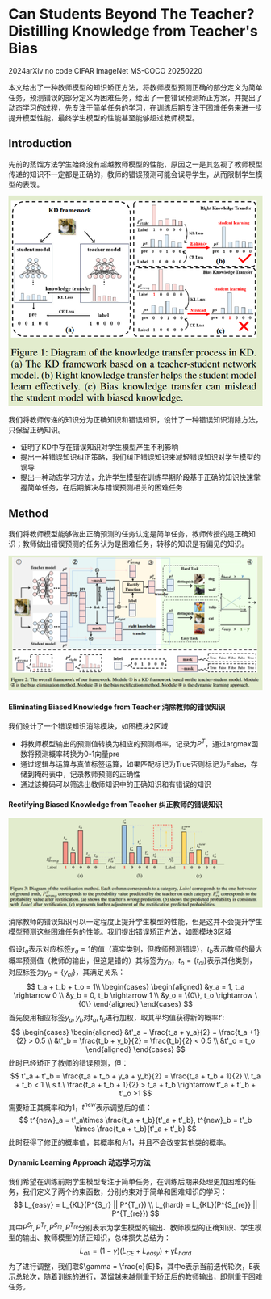 # Can Students Beyond The Teacher?  Distilling Knowledge from Teacher's Bias

2024arXiv	no code	CIFAR ImageNet MS-COCO	20250220

本文给出了一种教师模型的知识矫正方法，将教师模型预测正确的部分定义为简单任务，预测错误的部分定义为困难任务，给出了一套错误预测矫正方案，并提出了动态学习的过程，先专注于简单任务的学习，在训练后期专注于困难任务来进一步提升模型性能，最终学生模型的性能甚至能够超过教师模型。

## Introduction 

先前的蒸馏方法学生始终没有超越教师模型的性能，原因之一是其忽视了教师模型传递的知识不一定都是正确的，教师的错误预测可能会误导学生，从而限制学生模型的表现。

![image-20250220105125937](imgs/image-20250220105125937.png)

我们将教师传递的知识分为正确知识和错误知识，设计了一种错误知识消除方法，只保留正确知识。

- 证明了KD中存在错误知识对学生模型产生不利影响
- 提出一种错误知识纠正策略，我们纠正错误知识来减轻错误知识对学生模型的误导
- 提出一种动态学习方法，允许学生模型在训练早期阶段基于正确的知识快速掌握简单任务，在后期解决与错误预测相关的困难任务

## Method

我们将教师模型能够做出正确预测的任务认定是简单任务，教师传授的是正确知识；教师做出错误预测的任务认为是困难任务，转移的知识是有偏见的知识。

![image-20250220141805976](imgs/image-20250220141805976.png)

#### Eliminating Biased Knowledge from Teacher  消除教师的错误知识

我们设计了一个错误知识消除模块，如图模块2区域

- 将教师模型输出的预测值转换为相应的预测概率，记录为$P^T$，通过argmax函数将预测概率转换为0-1向量pre
- 通过逻辑与运算与真值标签运算，如果匹配标记为True否则标记为False，存储到掩码表中，记录教师预测的正确性
- 通过该掩码可以筛选出教师知识中的正确知识和有错误的知识

#### Rectifying Biased Knowledge from Teacher  纠正教师的错误知识

![image-20250220151714488](imgs/image-20250220151714488.png)

消除教师的错误知识可以一定程度上提升学生模型的性能，但是这并不会提升学生模型预测这些困难任务的性能。我们提出错误矫正方法，如图模块3区域

假设$t_a$表示对应标签$y_a = 1$的值（真实类别，但教师预测错误），$t_b$表示教师的最大概率预测值（教师的输出，但这是错的）其标签为$y_b$，$t_o = \{t_{oi}\}$表示其他类别，对应标签为$y_o = \{y_{oi}\}$，其满足关系：
$$
t_a + t_b + t_o = 1\\
\begin{cases}
\begin{aligned}
&y_a = 1, t_a \rightarrow 0 \\
&y_b = 0, t_b \rightarrow 1 \\
&y_o = \{0\}, t_o \rightarrow \{0\}
\end{aligned}
\end{cases}
$$
首先使用相应标签$y_a, y_b$对$t_a, t_b$进行加权，取其平均值获得新的概率$t'$:
$$
\begin{cases}
\begin{aligned}
&t'_a = \frac{t_a + y_a}{2} = \frac{t_a +1}{2} > 0.5 \\
&t'_b = \frac{t_b + y_b}{2} = \frac{t_b}{2} < 0.5 \\
&t'_o = t_o
\end{aligned}
\end{cases}
$$
此时已经矫正了教师的错误预测，但：
$$
t'_a + t'_b = \frac{t_a + t_b + y_a + y_b}{2} =  \frac{t_a + t_b + 1}{2} \\ 
t_a + t_b < 1 \\
s.t.\ \frac{t_a + t_b + 1}{2} > t_a + t_b \rightarrow t'_a + t'_b + t'_o >1
$$
需要矫正其概率和为1，$t^{new}$表示调整后的值：
$$
t^{new}_a = t'_a\times \frac{t_a + t_b}{t'_a + t'_b}, t^{new}_b = t'_b \times \frac{t_a + t_b}{t'_a + t'_b}
$$
此时获得了修正的概率值，其概率和为1，并且不会改变其他类的概率。

#### Dynamic Learning Approach  动态学习方法

我们希望在训练前期学生模型专注于简单任务，在训练后期来处理更加困难的任务，我们定义了两个约束函数，分别约束对于简单和困难知识的学习：
$$
L_{easy} = L_{KL}(P^{S_r} || P^{T_r}) \\
L_{hard} = L_{KL}(P^{S_{re}} || P^{T_{re}})
$$
其中$P^{S_r}, P^{T_r}, P^{S_{re}}, P^{T_{re}}$分别表示为学生模型的输出、教师模型的正确知识、学生模型的输出、教师模型的矫正知识，总体损失总结为：
$$
L_{all} = (1-\gamma)(L_{CE} + L_{easy}) + \gamma L_{hard}
$$
为了进行调整，我们取$\gamma = \frac{e}{E}$，其中e表示当前迭代轮次，E表示总轮次，随着训练的进行，蒸馏越来越侧重于矫正后的教师输出，即侧重于困难任务。